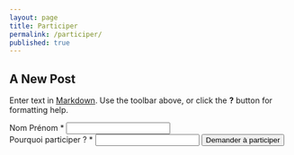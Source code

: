 ```yaml
---
layout: page
title: Participer
permalink: /participer/
published: true
---
```



## A New Post

Enter text in [Markdown](http://daringfireball.net/projects/markdown/). Use the toolbar above, or click the **?** button for formatting help.

<form action="https://getsimpleform.com/messages?form_api_token=ffa72814334bb7be308fd85fcbf37c6a" method="post">
  <!-- the redirect_to is optional, the form will redirect to the referrer on submission -->
  <input type='hidden' name='redirect_to' value='http://monjob.github.io/merci/' />
  <!-- all your input fields here.... -->
  <label class="control-label">Nom Prénom <span class="required">*</span></label>
  <input type='text' name='Nom et prénom' /><br>
  <label class="control-label">Pourquoi participer ? <span class="required">*</span></label>
  <input type='text' name='Pourquoi participer' />
  <input type='submit' value='Demander à participer' />
</form>
